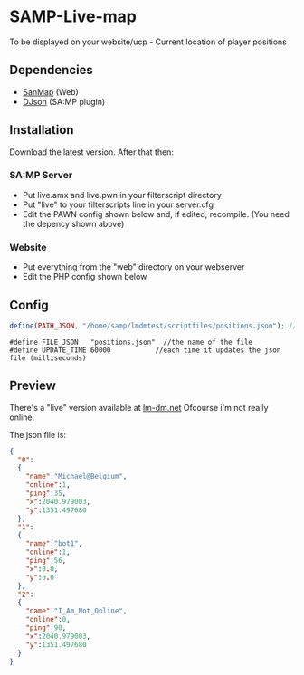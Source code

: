 # SAMP-Live-map
To be displayed on your website/ucp - Current location of player positions

## Dependencies
* <a href="https://github.com/ikkentim/SanMap">SanMap</a> (Web)
* <a href="http://forum.sa-mp.com/showthread.php?t=48439">DJson</a> (SA:MP plugin)

## Installation
Download the latest version.
After that then:

### SA:MP Server
- Put live.amx and live.pwn in your filterscript directory
- Put "live" to your filterscripts line in your server.cfg
- Edit the PAWN config shown below and, if edited, recompile. (You need the depency shown above)

### Website
- Put everything from the "web" directory on your webserver
- Edit the PHP config shown below

## Config
```PHP
define(PATH_JSON, "/home/samp/lmdmtest/scriptfiles/positions.json"); //full path to the json file
```
```PAWN
#define FILE_JSON	"positions.json"  //the name of the file
#define UPDATE_TIME	60000           //each time it updates the json file (milliseconds)
```

## Preview
There's a "live" version available at <a href="http://lm-dm.net/live_map/">lm-dm.net</a>
Ofcourse i'm not really online.

The json file is:
```JSON
{
  "0":
  {
    "name":"Michael@Belgium",
    "online":1,
    "ping":35,
    "x":2040.979003,
    "y":1351.497680
  },
  "1":
  {
    "name":"bot1",
    "online":1,
    "ping":56,
    "x":0.0,
    "y":0.0
  },
  "2":
  {
    "name":"I_Am_Not_Online",
    "online":0,
    "ping":90,
    "x":2040.979003,
    "y":1351.497680
  }
}
```
